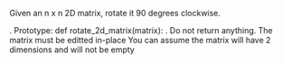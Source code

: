 Given an n x n 2D matrix, rotate it 90 degrees clockwise.

. Prototype: def rotate_2d_matrix(matrix):
. Do not return anything. The matrix must be editted in-place
You can assume the matrix will have 2 dimensions and will not be empty
